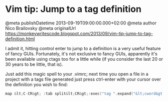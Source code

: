 # Vim tip: Jump to a tag definition

@meta publishDatetime 2013-09-19T09:00:00.000+02:00
@meta author Nico Brailovsky
@meta originalUrl https://monkeywritescode.blogspot.com/2013/09/vim-tip-jump-to-tag-definition.html

I admit it, hitting control enter to jump to a definition is a very useful feature of fancy GUIs. Fortunately, it's not exclusive to fancy GUIs, apparently it's been available using ctags too for a little while (if you consider the last 20 or 30 years to be little, that is).

Just add this magic spell to your .vimrc; next time you open a file in a project with a tags file generated just press ctrl-enter with your cursor over the definition you wish to find:

```c++
map &lt;C-CR&gt; :tab split&lt;CR&gt;:exec("tag ".expand("&lt;cword&gt;"))&lt;CR&gt;
```

